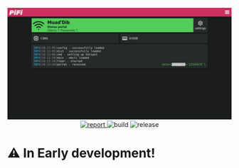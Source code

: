<p align="center" style="text-align: center">
  <img src="https://github.com/czQery/PiFi/blob/main/assets/dash.png?raw=true" alt="Banner">
  <br>
  <a href="https://goreportcard.com/report/github.com/czQery/PiFi/backend">
      <img src="https://goreportcard.com/badge/github.com/czQery/PiFi/backend" alt="report"/>
  </a>
  <a href="https://github.com/czQery/PiFi/actions" style="text-decoration: none">
    <img src="https://img.shields.io/github/actions/workflow/status/czQery/PiFi/release.yml" alt="build"/>
  </a>
  <a href="https://github.com/czQery/PiFi/releases/latest" style="text-decoration: none">
    <img src="https://img.shields.io/github/v/release/czQery/PiFi?include_prereleases" alt="release"/>
  </a>
  <br>
</p>

# ⚠️ In Early development!
